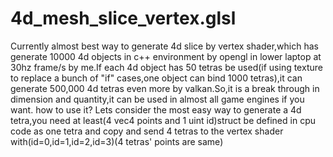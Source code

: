 # 4d_mesh_slice_vertex.glsl
Currently almost best way to generate 4d slice by vertex shader,which has generate 10000 4d objects in c++ environment by opengl in lower laptop at 30hz frame/s by me.If each 4d object has 50 tetras be used(if using texture to replace a bunch of "if" cases,one object can bind 1000 tetras),it can generate 500,000 4d tetras even more by valkan.So,it is a break through in dimension and quantity,it can be used in almost all game engines if you want.
how to use it?
Lets consider the most easy way to generate a 4d tetra,you need at least(4 vec4 points and 1 uint id)struct be defined in cpu code as one tetra and copy and send 
4 tetras to the vertex shader with(id=0,id=1,id=2,id=3)(4 tetras' points are same)


